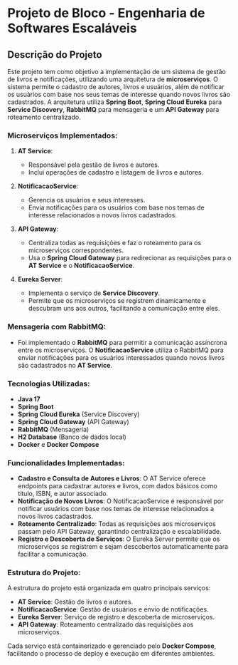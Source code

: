 # Projeto de Bloco - Engenharia de Softwares Escaláveis

## Descrição do Projeto

Este projeto tem como objetivo a implementação de um sistema de gestão de livros e notificações, utilizando uma arquitetura de **microserviços**. O sistema permite o cadastro de autores, livros e usuários, além de notificar os usuários com base nos seus temas de interesse quando novos livros são cadastrados. A arquitetura utiliza **Spring Boot**, **Spring Cloud Eureka** para **Service Discovery**, **RabbitMQ** para mensageria e um **API Gateway** para roteamento centralizado.

### Microserviços Implementados:

1. **AT Service**:
   - Responsável pela gestão de livros e autores.
   - Inclui operações de cadastro e listagem de livros e autores.

2. **NotificacaoService**:
   - Gerencia os usuários e seus interesses.
   - Envia notificações para os usuários com base nos temas de interesse relacionados a novos livros cadastrados.

3. **API Gateway**:
   - Centraliza todas as requisições e faz o roteamento para os microserviços correspondentes.
   - Usa o **Spring Cloud Gateway** para redirecionar as requisições para o **AT Service** e o **NotificacaoService**.

4. **Eureka Server**:
   - Implementa o serviço de **Service Discovery**.
   - Permite que os microserviços se registrem dinamicamente e descubram uns aos outros, facilitando a comunicação entre eles.

### Mensageria com RabbitMQ:

- Foi implementado o **RabbitMQ** para permitir a comunicação assíncrona entre os microserviços. O **NotificacaoService** utiliza o RabbitMQ para enviar notificações para os usuários interessados quando novos livros são cadastrados no **AT Service**.

### Tecnologias Utilizadas:

- **Java 17**
- **Spring Boot**
- **Spring Cloud Eureka** (Service Discovery)
- **Spring Cloud Gateway** (API Gateway)
- **RabbitMQ** (Mensageria)
- **H2 Database** (Banco de dados local)
- **Docker** e **Docker Compose**

### Funcionalidades Implementadas:

- **Cadastro e Consulta de Autores e Livros**: O AT Service oferece endpoints para cadastrar autores e livros, com dados básicos como título, ISBN, e autor associado.
- **Notificação de Novos Livros**: O NotificacaoService é responsável por notificar usuários com base nos temas de interesse relacionados a novos livros cadastrados.
- **Roteamento Centralizado**: Todas as requisições aos microserviços passam pelo API Gateway, garantindo centralização e escalabilidade.
- **Registro e Descoberta de Serviços**: O Eureka Server permite que os microserviços se registrem e sejam descobertos automaticamente para facilitar a comunicação.

### Estrutura do Projeto:

A estrutura do projeto está organizada em quatro principais serviços:

- **AT Service**: Gestão de livros e autores.
- **NotificacaoService**: Gestão de usuários e envio de notificações.
- **Eureka Server**: Serviço de registro e descoberta de microserviços.
- **API Gateway**: Roteamento centralizado das requisições aos microserviços.

Cada serviço está containerizado e gerenciado pelo **Docker Compose**, facilitando o processo de deploy e execução em diferentes ambientes.

